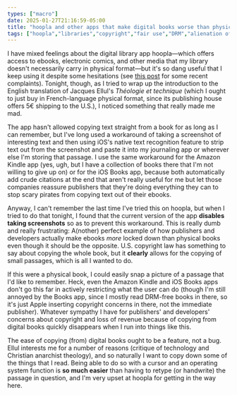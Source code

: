 ```yaml
---
types: ["macro"]
date: 2025-01-27T21:16:59-05:00
title: "hoopla and other apps that make digital books worse than physical ones"
tags: ["hoopla","libraries","copyright","fair use","DRM","alienation of ownership","iOS","Kindle","Jacques Ellul","Théologie et technique"]
---
```

I have mixed feelings about the digital library app hoopla—which offers access to ebooks, electronic comics, and other media that my library doesn't necessarily carry in physical format—but it's so dang useful that I keep using it despite some hesitations (see [this post](https://spencergreenhalgh.com/communities/2024-12-03-hoopla-cadl/) for some recent complaints). Tonight, though, as I tried to wrap up the introduction to the English translation of Jacques Ellul's *Théologie et technique* (which I ought to just buy in French-language physical format, since its publishing house offers 5€ shipping to the U.S.), I noticed something that really made me mad. 

The app hasn't allowed copying text straight from a book for as long as I can remember, but I've long used a workaround of taking a screenshot of interesting text and then using iOS's native text recognition feature to strip text out from the screenshot and paste it into my journaling app or wherever else I'm storing that passage. I use the same workaround for the Amazon Kindle app (yes, ugh, but I have a collection of books there that I'm not willing to give up on) or for the iOS Books app, because both automatically add crude citations at the end that aren't really useful for me but let those companies reassure publishers that they're doing everything they can to stop scary pirates from copying text out of their ebooks. 

Anyway, I can't remember the last time I've tried this on hoopla, but when I tried to do that tonight, I found that the current version of the app **disables taking screenshots** so as to prevent this workaround. This is really dumb and really frustrating: A(nother) perfect example of how publishers and developers actually make ebooks *more* locked down than physical books even though it should be the opposite. U.S. copyright law has something to say about copying the whole book, but it **clearly** allows for the copying of small passages, which is all I wanted to do. 

If this were a physical book, I could easily snap a picture of a passage that I'd like to remember. Heck, even the Amazon Kindle and iOS Books apps don't go this far in actively restricting what the user can do (though I'm still annoyed by the Books app, since I mostly read DRM-free books in there, so it's just Apple inserting copyright concerns in there, not the immediate publisher). Whatever sympathy I have for publishers' and developers' concerns about copyright and loss of revenue because of copying from digital books quickly disappears when I run into things like this. 

The ease of copying (from) digital books ought to be a feature, not a bug. Ellul interests me for a number of reasons (critique of technology and Christian anarchist theology), and so naturally I want to copy down some of the things that I read. Being able to do so with a cursor and an operating system function is **so much easier** than having to retype (or handwrite) the passage in question, and I'm very upset at hoopla for getting in the way here.
